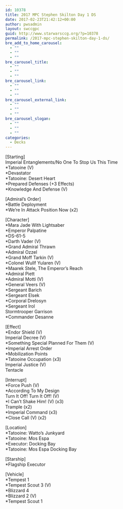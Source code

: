 ```yaml
---
id: 10378
title: 2017 MPC Stephen Skilton Day 1 DS
date: 2017-02-23T21:42:12+00:00
author: pwsadmin
layout: swccgpc
guid: http://www.starwarsccg.org/?p=10378
permalink: /2017-mpc-stephen-skilton-day-1-ds/
bre_add_to_home_carousel:
  - ""
  - ""
  - ""
bre_carousel_title:
  - ""
  - ""
  - ""
bre_carousel_link:
  - ""
  - ""
  - ""
bre_carousel_external_link:
  - ""
  - ""
  - ""
bre_carousel_slogan:
  - ""
  - ""
  - ""
categories:
  - Decks
---
```

[Starting]  
Imperial Entanglements/No One To Stop Us This Time  
*Tatooine (V)  
*Devastator  
*Tatooine: Desert Heart  
*Prepared Defenses (+3 Effects)  
*Knowledge And Defense (V)

[Admiral&#8217;s Order]  
*Battle Deployment  
*We&#8217;re In Attack Position Now (x2)

[Character]  
*Mara Jade With Lightsaber  
*Emperor Palpatine  
*DS-61-5  
*Darth Vader (V)  
*Grand Admiral Thrawn  
*Admiral Ozzel  
*Grand Moff Tarkin (V)  
*Colonel Wullf Yularen (V)  
*Maarek Stele, The Emperor&#8217;s Reach  
*Admiral Piett  
*Admiral Motti (V)  
*General Veers (V)  
*Sergeant Barich  
*Sergeant Elsek  
*Corporal Drelosyn  
*Sergeant Irol  
Stormtrooper Garrison  
*Commander Desanne

[Effect]  
*Endor Shield (V)  
Imperial Decree (V)  
*Something Special Planned For Them (V)  
*Imperial Arrest Order  
*Mobilization Points  
*Tatooine Occupation (x3)  
Imperial Justice (V)  
Tentacle

[Interrupt]  
*Force Push (V)  
*According To My Design  
Turn It Off! Turn It Off! (V)  
*I Can&#8217;t Shake Him! (V) (x3)  
Trample (x2)  
*Imperial Command (x3)  
*Close Call (V) (x2)

[Location]  
*Tatooine: Watto&#8217;s Junkyard  
*Tatooine: Mos Espa  
*Executor: Docking Bay  
*Tatooine: Mos Espa Docking Bay

[Starship]  
*Flagship Executor

[Vehicle]  
*Tempest 1  
*Tempest Scout 3 (V)  
*Blizzard 4  
*Blizzard 2 (V)  
*Tempest Scout 1